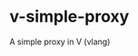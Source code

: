 # v-simple-proxy

<!--
#groups
Tools

#languages
V

#frames and libs

-->

A simple proxy in V (vlang)

